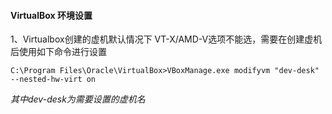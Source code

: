 #### VirtualBox 环境设置
1、Virtualbox创建的虚机默认情况下 VT-X/AMD-V选项不能选，需要在创建虚机后使用如下命令进行设置
```
C:\Program Files\Oracle\VirtualBox>VBoxManage.exe modifyvm "dev-desk" --nested-hw-virt on
```
*其中dev-desk为需要设置的虚机名*
